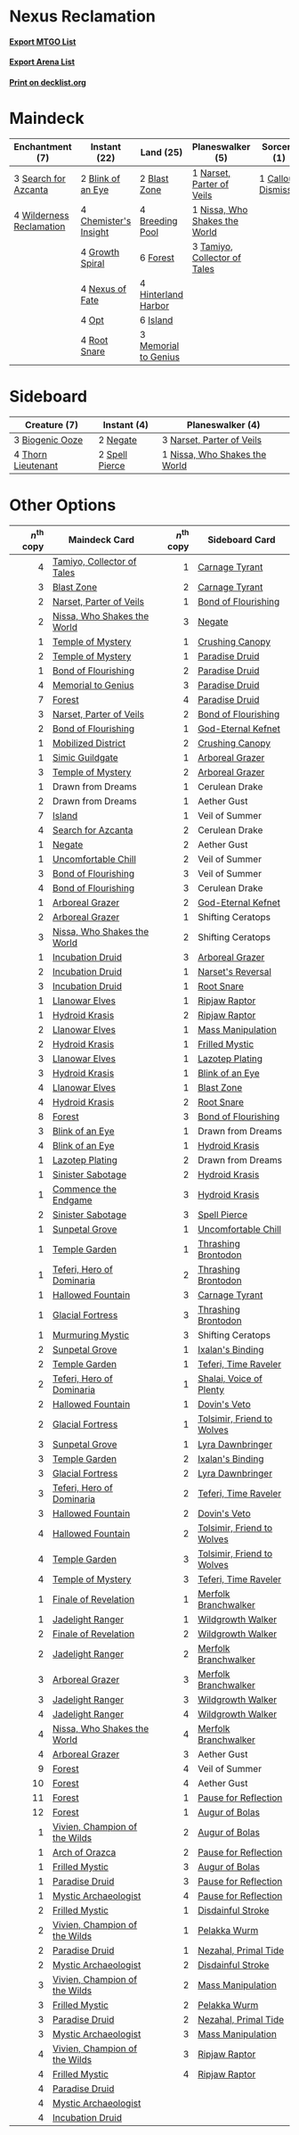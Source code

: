 # Nexus Reclamation

#### [Export MTGO List](../collection/Nexus%20Reclamation/Nexus%20Reclamation.txt)
#### [Export Arena List](../collection/Nexus%20Reclamation/Nexus%20Reclamation_arena.txt)
#### [Print on decklist.org](http://decklist.org/?deckmain=2%09Blast%20Zone%0A2%09Blink%20of%20an%20Eye%0A4%09Breeding%20Pool%0A1%09Callous%20Dismissal%0A4%09Chemister's%20Insight%0A6%09Forest%0A4%09Growth%20Spiral%0A4%09Hinterland%20Harbor%0A6%09Island%0A3%09Memorial%20to%20Genius%0A1%09Narset,%20Parter%20of%20Veils%0A4%09Nexus%20of%20Fate%0A1%09Nissa,%20Who%20Shakes%20the%20World%0A4%09Opt%0A4%09Root%20Snare%0A3%09Search%20for%20Azcanta%0A3%09Tamiyo,%20Collector%20of%20Tales%0A4%09Wilderness%20Reclamation&deckside=3%09Biogenic%20Ooze%0A3%09Narset,%20Parter%20of%20Veils%0A2%09Negate%0A1%09Nissa,%20Who%20Shakes%20the%20World%0A2%09Spell%20Pierce%0A4%09Thorn%20Lieutenant)
# Maindeck

|                                          Enchantment (7)                                          |                                          Instant (22)                                          |                                           Land (25)                                           |                                            Planeswalker (5)                                            |                                         Sorcery (1)                                          |
|---------------------------------------------------------------------------------------------------|------------------------------------------------------------------------------------------------|-----------------------------------------------------------------------------------------------|--------------------------------------------------------------------------------------------------------|----------------------------------------------------------------------------------------------|
|3 [Search for Azcanta](http://gatherer.wizards.com/Pages/Card/Details.aspx?multiverseid=435226)    |2 [Blink of an Eye](http://gatherer.wizards.com/Pages/Card/Details.aspx?multiverseid=442934)    |2 [Blast Zone](http://gatherer.wizards.com/Pages/Card/Details.aspx?multiverseid=461171)        |1 [Narset, Parter of Veils](http://gatherer.wizards.com/Pages/Card/Details.aspx?multiverseid=460988)    |1 [Callous Dismissal](http://gatherer.wizards.com/Pages/Card/Details.aspx?multiverseid=460971)|
|4 [Wilderness Reclamation](http://gatherer.wizards.com/Pages/Card/Details.aspx?multiverseid=457293)|4 [Chemister's Insight](http://gatherer.wizards.com/Pages/Card/Details.aspx?multiverseid=452782)|4 [Breeding Pool](http://gatherer.wizards.com/Pages/Card/Details.aspx?multiverseid=97088)      |1 [Nissa, Who Shakes the World](http://gatherer.wizards.com/Pages/Card/Details.aspx?multiverseid=461096)|                                                                                              |
|                                                                                                   |4 [Growth Spiral](http://gatherer.wizards.com/Pages/Card/Details.aspx?multiverseid=457322)      |6 [Forest](http://gatherer.wizards.com/Pages/Card/Details.aspx?multiverseid=439860)            |3 [Tamiyo, Collector of Tales](http://gatherer.wizards.com/Pages/Card/Details.aspx?multiverseid=461147) |                                                                                              |
|                                                                                                   |4 [Nexus of Fate](http://gatherer.wizards.com/Pages/Card/Details.aspx?multiverseid=450253)      |4 [Hinterland Harbor](http://gatherer.wizards.com/Pages/Card/Details.aspx?multiverseid=443128) |                                                                                                        |                                                                                              |
|                                                                                                   |4 [Opt](http://gatherer.wizards.com/Pages/Card/Details.aspx?multiverseid=442948)                |6 [Island](http://gatherer.wizards.com/Pages/Card/Details.aspx?multiverseid=439857)            |                                                                                                        |                                                                                              |
|                                                                                                   |4 [Root Snare](http://gatherer.wizards.com/Pages/Card/Details.aspx?multiverseid=447335)         |3 [Memorial to Genius](http://gatherer.wizards.com/Pages/Card/Details.aspx?multiverseid=443131)|                                                                                                        |                                                                                              |


# Sideboard

|                                        Creature (7)                                         |                                       Instant (4)                                       |                                            Planeswalker (4)                                            |
|---------------------------------------------------------------------------------------------|-----------------------------------------------------------------------------------------|--------------------------------------------------------------------------------------------------------|
|3 [Biogenic Ooze](http://gatherer.wizards.com/Pages/Card/Details.aspx?multiverseid=457266)   |2 [Negate](http://gatherer.wizards.com/Pages/Card/Details.aspx?multiverseid=423707)      |3 [Narset, Parter of Veils](http://gatherer.wizards.com/Pages/Card/Details.aspx?multiverseid=460988)    |
|4 [Thorn Lieutenant](http://gatherer.wizards.com/Pages/Card/Details.aspx?multiverseid=447339)|2 [Spell Pierce](http://gatherer.wizards.com/Pages/Card/Details.aspx?multiverseid=425876)|1 [Nissa, Who Shakes the World](http://gatherer.wizards.com/Pages/Card/Details.aspx?multiverseid=461096)|


# Other Options

|*n*<sup>th</sup> copy|                                             Maindeck Card                                              |*n*<sup>th</sup> copy|                                           Sideboard Card                                            |
|--------------------:|--------------------------------------------------------------------------------------------------------|--------------------:|-----------------------------------------------------------------------------------------------------|
|                    4|[Tamiyo, Collector of Tales](http://gatherer.wizards.com/Pages/Card/Details.aspx?multiverseid=461147)   |                    1|[Carnage Tyrant](http://gatherer.wizards.com/Pages/Card/Details.aspx?multiverseid=435334)            |
|                    3|[Blast Zone](http://gatherer.wizards.com/Pages/Card/Details.aspx?multiverseid=461171)                   |                    2|[Carnage Tyrant](http://gatherer.wizards.com/Pages/Card/Details.aspx?multiverseid=435334)            |
|                    2|[Narset, Parter of Veils](http://gatherer.wizards.com/Pages/Card/Details.aspx?multiverseid=460988)      |                    1|[Bond of Flourishing](http://gatherer.wizards.com/Pages/Card/Details.aspx?multiverseid=461082)       |
|                    2|[Nissa, Who Shakes the World](http://gatherer.wizards.com/Pages/Card/Details.aspx?multiverseid=461096)  |                    3|[Negate](http://gatherer.wizards.com/Pages/Card/Details.aspx?multiverseid=423707)                    |
|                    1|[Temple of Mystery](http://gatherer.wizards.com/Pages/Card/Details.aspx?multiverseid=373571)            |                    1|[Crushing Canopy](http://gatherer.wizards.com/Pages/Card/Details.aspx?multiverseid=452876)           |
|                    2|[Temple of Mystery](http://gatherer.wizards.com/Pages/Card/Details.aspx?multiverseid=373571)            |                    1|[Paradise Druid](http://gatherer.wizards.com/Pages/Card/Details.aspx?multiverseid=461098)            |
|                    1|[Bond of Flourishing](http://gatherer.wizards.com/Pages/Card/Details.aspx?multiverseid=461082)          |                    2|[Paradise Druid](http://gatherer.wizards.com/Pages/Card/Details.aspx?multiverseid=461098)            |
|                    4|[Memorial to Genius](http://gatherer.wizards.com/Pages/Card/Details.aspx?multiverseid=443131)           |                    3|[Paradise Druid](http://gatherer.wizards.com/Pages/Card/Details.aspx?multiverseid=461098)            |
|                    7|[Forest](http://gatherer.wizards.com/Pages/Card/Details.aspx?multiverseid=439860)                       |                    4|[Paradise Druid](http://gatherer.wizards.com/Pages/Card/Details.aspx?multiverseid=461098)            |
|                    3|[Narset, Parter of Veils](http://gatherer.wizards.com/Pages/Card/Details.aspx?multiverseid=460988)      |                    2|[Bond of Flourishing](http://gatherer.wizards.com/Pages/Card/Details.aspx?multiverseid=461082)       |
|                    2|[Bond of Flourishing](http://gatherer.wizards.com/Pages/Card/Details.aspx?multiverseid=461082)          |                    1|[God-Eternal Kefnet](http://gatherer.wizards.com/Pages/Card/Details.aspx?multiverseid=460980)        |
|                    1|[Mobilized District](http://gatherer.wizards.com/Pages/Card/Details.aspx?multiverseid=461176)           |                    2|[Crushing Canopy](http://gatherer.wizards.com/Pages/Card/Details.aspx?multiverseid=452876)           |
|                    1|[Simic Guildgate](http://gatherer.wizards.com/Pages/Card/Details.aspx?multiverseid=376500)              |                    1|[Arboreal Grazer](http://gatherer.wizards.com/Pages/Card/Details.aspx?multiverseid=461076)           |
|                    3|[Temple of Mystery](http://gatherer.wizards.com/Pages/Card/Details.aspx?multiverseid=373571)            |                    2|[Arboreal Grazer](http://gatherer.wizards.com/Pages/Card/Details.aspx?multiverseid=461076)           |
|                    1|Drawn from Dreams                                                                                       |                    1|Cerulean Drake                                                                                       |
|                    2|Drawn from Dreams                                                                                       |                    1|Aether Gust                                                                                          |
|                    7|[Island](http://gatherer.wizards.com/Pages/Card/Details.aspx?multiverseid=439857)                       |                    1|Veil of Summer                                                                                       |
|                    4|[Search for Azcanta](http://gatherer.wizards.com/Pages/Card/Details.aspx?multiverseid=435226)           |                    2|Cerulean Drake                                                                                       |
|                    1|[Negate](http://gatherer.wizards.com/Pages/Card/Details.aspx?multiverseid=423707)                       |                    2|Aether Gust                                                                                          |
|                    1|[Uncomfortable Chill](http://gatherer.wizards.com/Pages/Card/Details.aspx?multiverseid=447218)          |                    2|Veil of Summer                                                                                       |
|                    3|[Bond of Flourishing](http://gatherer.wizards.com/Pages/Card/Details.aspx?multiverseid=461082)          |                    3|Veil of Summer                                                                                       |
|                    4|[Bond of Flourishing](http://gatherer.wizards.com/Pages/Card/Details.aspx?multiverseid=461082)          |                    3|Cerulean Drake                                                                                       |
|                    1|[Arboreal Grazer](http://gatherer.wizards.com/Pages/Card/Details.aspx?multiverseid=461076)              |                    2|[God-Eternal Kefnet](http://gatherer.wizards.com/Pages/Card/Details.aspx?multiverseid=460980)        |
|                    2|[Arboreal Grazer](http://gatherer.wizards.com/Pages/Card/Details.aspx?multiverseid=461076)              |                    1|Shifting Ceratops                                                                                    |
|                    3|[Nissa, Who Shakes the World](http://gatherer.wizards.com/Pages/Card/Details.aspx?multiverseid=461096)  |                    2|Shifting Ceratops                                                                                    |
|                    1|[Incubation Druid](http://gatherer.wizards.com/Pages/Card/Details.aspx?multiverseid=457275)             |                    3|[Arboreal Grazer](http://gatherer.wizards.com/Pages/Card/Details.aspx?multiverseid=461076)           |
|                    2|[Incubation Druid](http://gatherer.wizards.com/Pages/Card/Details.aspx?multiverseid=457275)             |                    1|[Narset's Reversal](http://gatherer.wizards.com/Pages/Card/Details.aspx?multiverseid=460989)         |
|                    3|[Incubation Druid](http://gatherer.wizards.com/Pages/Card/Details.aspx?multiverseid=457275)             |                    1|[Root Snare](http://gatherer.wizards.com/Pages/Card/Details.aspx?multiverseid=447335)                |
|                    1|[Llanowar Elves](http://gatherer.wizards.com/Pages/Card/Details.aspx?multiverseid=129626)               |                    1|[Ripjaw Raptor](http://gatherer.wizards.com/Pages/Card/Details.aspx?multiverseid=435359)             |
|                    1|[Hydroid Krasis](http://gatherer.wizards.com/Pages/Card/Details.aspx?multiverseid=457327)               |                    2|[Ripjaw Raptor](http://gatherer.wizards.com/Pages/Card/Details.aspx?multiverseid=435359)             |
|                    2|[Llanowar Elves](http://gatherer.wizards.com/Pages/Card/Details.aspx?multiverseid=129626)               |                    1|[Mass Manipulation](http://gatherer.wizards.com/Pages/Card/Details.aspx?multiverseid=457186)         |
|                    2|[Hydroid Krasis](http://gatherer.wizards.com/Pages/Card/Details.aspx?multiverseid=457327)               |                    1|[Frilled Mystic](http://gatherer.wizards.com/Pages/Card/Details.aspx?multiverseid=457318)            |
|                    3|[Llanowar Elves](http://gatherer.wizards.com/Pages/Card/Details.aspx?multiverseid=129626)               |                    1|[Lazotep Plating](http://gatherer.wizards.com/Pages/Card/Details.aspx?multiverseid=460986)           |
|                    3|[Hydroid Krasis](http://gatherer.wizards.com/Pages/Card/Details.aspx?multiverseid=457327)               |                    1|[Blink of an Eye](http://gatherer.wizards.com/Pages/Card/Details.aspx?multiverseid=442934)           |
|                    4|[Llanowar Elves](http://gatherer.wizards.com/Pages/Card/Details.aspx?multiverseid=129626)               |                    1|[Blast Zone](http://gatherer.wizards.com/Pages/Card/Details.aspx?multiverseid=461171)                |
|                    4|[Hydroid Krasis](http://gatherer.wizards.com/Pages/Card/Details.aspx?multiverseid=457327)               |                    2|[Root Snare](http://gatherer.wizards.com/Pages/Card/Details.aspx?multiverseid=447335)                |
|                    8|[Forest](http://gatherer.wizards.com/Pages/Card/Details.aspx?multiverseid=439860)                       |                    3|[Bond of Flourishing](http://gatherer.wizards.com/Pages/Card/Details.aspx?multiverseid=461082)       |
|                    3|[Blink of an Eye](http://gatherer.wizards.com/Pages/Card/Details.aspx?multiverseid=442934)              |                    1|Drawn from Dreams                                                                                    |
|                    4|[Blink of an Eye](http://gatherer.wizards.com/Pages/Card/Details.aspx?multiverseid=442934)              |                    1|[Hydroid Krasis](http://gatherer.wizards.com/Pages/Card/Details.aspx?multiverseid=457327)            |
|                    1|[Lazotep Plating](http://gatherer.wizards.com/Pages/Card/Details.aspx?multiverseid=460986)              |                    2|Drawn from Dreams                                                                                    |
|                    1|[Sinister Sabotage](http://gatherer.wizards.com/Pages/Card/Details.aspx?multiverseid=452804)            |                    2|[Hydroid Krasis](http://gatherer.wizards.com/Pages/Card/Details.aspx?multiverseid=457327)            |
|                    1|[Commence the Endgame](http://gatherer.wizards.com/Pages/Card/Details.aspx?multiverseid=460972)         |                    3|[Hydroid Krasis](http://gatherer.wizards.com/Pages/Card/Details.aspx?multiverseid=457327)            |
|                    2|[Sinister Sabotage](http://gatherer.wizards.com/Pages/Card/Details.aspx?multiverseid=452804)            |                    3|[Spell Pierce](http://gatherer.wizards.com/Pages/Card/Details.aspx?multiverseid=425876)              |
|                    1|[Sunpetal Grove](http://gatherer.wizards.com/Pages/Card/Details.aspx?multiverseid=420946)               |                    1|[Uncomfortable Chill](http://gatherer.wizards.com/Pages/Card/Details.aspx?multiverseid=447218)       |
|                    1|[Temple Garden](http://gatherer.wizards.com/Pages/Card/Details.aspx?multiverseid=405112)                |                    1|[Thrashing Brontodon](http://gatherer.wizards.com/Pages/Card/Details.aspx?multiverseid=456570)       |
|                    1|[Teferi, Hero of Dominaria](http://gatherer.wizards.com/Pages/Card/Details.aspx?multiverseid=443095)    |                    2|[Thrashing Brontodon](http://gatherer.wizards.com/Pages/Card/Details.aspx?multiverseid=456570)       |
|                    1|[Hallowed Fountain](http://gatherer.wizards.com/Pages/Card/Details.aspx?multiverseid=97071)             |                    3|[Carnage Tyrant](http://gatherer.wizards.com/Pages/Card/Details.aspx?multiverseid=435334)            |
|                    1|[Glacial Fortress](http://gatherer.wizards.com/Pages/Card/Details.aspx?multiverseid=190562)             |                    3|[Thrashing Brontodon](http://gatherer.wizards.com/Pages/Card/Details.aspx?multiverseid=456570)       |
|                    1|[Murmuring Mystic](http://gatherer.wizards.com/Pages/Card/Details.aspx?multiverseid=452795)             |                    3|Shifting Ceratops                                                                                    |
|                    2|[Sunpetal Grove](http://gatherer.wizards.com/Pages/Card/Details.aspx?multiverseid=420946)               |                    1|[Ixalan's Binding](http://gatherer.wizards.com/Pages/Card/Details.aspx?multiverseid=435168)          |
|                    2|[Temple Garden](http://gatherer.wizards.com/Pages/Card/Details.aspx?multiverseid=405112)                |                    1|[Teferi, Time Raveler](http://gatherer.wizards.com/Pages/Card/Details.aspx?multiverseid=461148)      |
|                    2|[Teferi, Hero of Dominaria](http://gatherer.wizards.com/Pages/Card/Details.aspx?multiverseid=443095)    |                    1|[Shalai, Voice of Plenty](http://gatherer.wizards.com/Pages/Card/Details.aspx?multiverseid=442923)   |
|                    2|[Hallowed Fountain](http://gatherer.wizards.com/Pages/Card/Details.aspx?multiverseid=97071)             |                    1|[Dovin's Veto](http://gatherer.wizards.com/Pages/Card/Details.aspx?multiverseid=461120)              |
|                    2|[Glacial Fortress](http://gatherer.wizards.com/Pages/Card/Details.aspx?multiverseid=190562)             |                    1|[Tolsimir, Friend to Wolves](http://gatherer.wizards.com/Pages/Card/Details.aspx?multiverseid=461151)|
|                    3|[Sunpetal Grove](http://gatherer.wizards.com/Pages/Card/Details.aspx?multiverseid=420946)               |                    1|[Lyra Dawnbringer](http://gatherer.wizards.com/Pages/Card/Details.aspx?multiverseid=442914)          |
|                    3|[Temple Garden](http://gatherer.wizards.com/Pages/Card/Details.aspx?multiverseid=405112)                |                    2|[Ixalan's Binding](http://gatherer.wizards.com/Pages/Card/Details.aspx?multiverseid=435168)          |
|                    3|[Glacial Fortress](http://gatherer.wizards.com/Pages/Card/Details.aspx?multiverseid=190562)             |                    2|[Lyra Dawnbringer](http://gatherer.wizards.com/Pages/Card/Details.aspx?multiverseid=442914)          |
|                    3|[Teferi, Hero of Dominaria](http://gatherer.wizards.com/Pages/Card/Details.aspx?multiverseid=443095)    |                    2|[Teferi, Time Raveler](http://gatherer.wizards.com/Pages/Card/Details.aspx?multiverseid=461148)      |
|                    3|[Hallowed Fountain](http://gatherer.wizards.com/Pages/Card/Details.aspx?multiverseid=97071)             |                    2|[Dovin's Veto](http://gatherer.wizards.com/Pages/Card/Details.aspx?multiverseid=461120)              |
|                    4|[Hallowed Fountain](http://gatherer.wizards.com/Pages/Card/Details.aspx?multiverseid=97071)             |                    2|[Tolsimir, Friend to Wolves](http://gatherer.wizards.com/Pages/Card/Details.aspx?multiverseid=461151)|
|                    4|[Temple Garden](http://gatherer.wizards.com/Pages/Card/Details.aspx?multiverseid=405112)                |                    3|[Tolsimir, Friend to Wolves](http://gatherer.wizards.com/Pages/Card/Details.aspx?multiverseid=461151)|
|                    4|[Temple of Mystery](http://gatherer.wizards.com/Pages/Card/Details.aspx?multiverseid=373571)            |                    3|[Teferi, Time Raveler](http://gatherer.wizards.com/Pages/Card/Details.aspx?multiverseid=461148)      |
|                    1|[Finale of Revelation](http://gatherer.wizards.com/Pages/Card/Details.aspx?multiverseid=460978)         |                    1|[Merfolk Branchwalker](http://gatherer.wizards.com/Pages/Card/Details.aspx?multiverseid=435353)      |
|                    1|[Jadelight Ranger](http://gatherer.wizards.com/Pages/Card/Details.aspx?multiverseid=439793)             |                    1|[Wildgrowth Walker](http://gatherer.wizards.com/Pages/Card/Details.aspx?multiverseid=435372)         |
|                    2|[Finale of Revelation](http://gatherer.wizards.com/Pages/Card/Details.aspx?multiverseid=460978)         |                    2|[Wildgrowth Walker](http://gatherer.wizards.com/Pages/Card/Details.aspx?multiverseid=435372)         |
|                    2|[Jadelight Ranger](http://gatherer.wizards.com/Pages/Card/Details.aspx?multiverseid=439793)             |                    2|[Merfolk Branchwalker](http://gatherer.wizards.com/Pages/Card/Details.aspx?multiverseid=435353)      |
|                    3|[Arboreal Grazer](http://gatherer.wizards.com/Pages/Card/Details.aspx?multiverseid=461076)              |                    3|[Merfolk Branchwalker](http://gatherer.wizards.com/Pages/Card/Details.aspx?multiverseid=435353)      |
|                    3|[Jadelight Ranger](http://gatherer.wizards.com/Pages/Card/Details.aspx?multiverseid=439793)             |                    3|[Wildgrowth Walker](http://gatherer.wizards.com/Pages/Card/Details.aspx?multiverseid=435372)         |
|                    4|[Jadelight Ranger](http://gatherer.wizards.com/Pages/Card/Details.aspx?multiverseid=439793)             |                    4|[Wildgrowth Walker](http://gatherer.wizards.com/Pages/Card/Details.aspx?multiverseid=435372)         |
|                    4|[Nissa, Who Shakes the World](http://gatherer.wizards.com/Pages/Card/Details.aspx?multiverseid=461096)  |                    4|[Merfolk Branchwalker](http://gatherer.wizards.com/Pages/Card/Details.aspx?multiverseid=435353)      |
|                    4|[Arboreal Grazer](http://gatherer.wizards.com/Pages/Card/Details.aspx?multiverseid=461076)              |                    3|Aether Gust                                                                                          |
|                    9|[Forest](http://gatherer.wizards.com/Pages/Card/Details.aspx?multiverseid=439860)                       |                    4|Veil of Summer                                                                                       |
|                   10|[Forest](http://gatherer.wizards.com/Pages/Card/Details.aspx?multiverseid=439860)                       |                    4|Aether Gust                                                                                          |
|                   11|[Forest](http://gatherer.wizards.com/Pages/Card/Details.aspx?multiverseid=439860)                       |                    1|[Pause for Reflection](http://gatherer.wizards.com/Pages/Card/Details.aspx?multiverseid=452890)      |
|                   12|[Forest](http://gatherer.wizards.com/Pages/Card/Details.aspx?multiverseid=439860)                       |                    1|[Augur of Bolas](http://gatherer.wizards.com/Pages/Card/Details.aspx?multiverseid=376251)            |
|                    1|[Vivien, Champion of the Wilds](http://gatherer.wizards.com/Pages/Card/Details.aspx?multiverseid=461107)|                    2|[Augur of Bolas](http://gatherer.wizards.com/Pages/Card/Details.aspx?multiverseid=376251)            |
|                    1|[Arch of Orazca](http://gatherer.wizards.com/Pages/Card/Details.aspx?multiverseid=439849)               |                    2|[Pause for Reflection](http://gatherer.wizards.com/Pages/Card/Details.aspx?multiverseid=452890)      |
|                    1|[Frilled Mystic](http://gatherer.wizards.com/Pages/Card/Details.aspx?multiverseid=457318)               |                    3|[Augur of Bolas](http://gatherer.wizards.com/Pages/Card/Details.aspx?multiverseid=376251)            |
|                    1|[Paradise Druid](http://gatherer.wizards.com/Pages/Card/Details.aspx?multiverseid=461098)               |                    3|[Pause for Reflection](http://gatherer.wizards.com/Pages/Card/Details.aspx?multiverseid=452890)      |
|                    1|[Mystic Archaeologist](http://gatherer.wizards.com/Pages/Card/Details.aspx?multiverseid=447199)         |                    4|[Pause for Reflection](http://gatherer.wizards.com/Pages/Card/Details.aspx?multiverseid=452890)      |
|                    2|[Frilled Mystic](http://gatherer.wizards.com/Pages/Card/Details.aspx?multiverseid=457318)               |                    1|[Disdainful Stroke](http://gatherer.wizards.com/Pages/Card/Details.aspx?multiverseid=420705)         |
|                    2|[Vivien, Champion of the Wilds](http://gatherer.wizards.com/Pages/Card/Details.aspx?multiverseid=461107)|                    1|[Pelakka Wurm](http://gatherer.wizards.com/Pages/Card/Details.aspx?multiverseid=382322)              |
|                    2|[Paradise Druid](http://gatherer.wizards.com/Pages/Card/Details.aspx?multiverseid=461098)               |                    1|[Nezahal, Primal Tide](http://gatherer.wizards.com/Pages/Card/Details.aspx?multiverseid=439702)      |
|                    2|[Mystic Archaeologist](http://gatherer.wizards.com/Pages/Card/Details.aspx?multiverseid=447199)         |                    2|[Disdainful Stroke](http://gatherer.wizards.com/Pages/Card/Details.aspx?multiverseid=420705)         |
|                    3|[Vivien, Champion of the Wilds](http://gatherer.wizards.com/Pages/Card/Details.aspx?multiverseid=461107)|                    2|[Mass Manipulation](http://gatherer.wizards.com/Pages/Card/Details.aspx?multiverseid=457186)         |
|                    3|[Frilled Mystic](http://gatherer.wizards.com/Pages/Card/Details.aspx?multiverseid=457318)               |                    2|[Pelakka Wurm](http://gatherer.wizards.com/Pages/Card/Details.aspx?multiverseid=382322)              |
|                    3|[Paradise Druid](http://gatherer.wizards.com/Pages/Card/Details.aspx?multiverseid=461098)               |                    2|[Nezahal, Primal Tide](http://gatherer.wizards.com/Pages/Card/Details.aspx?multiverseid=439702)      |
|                    3|[Mystic Archaeologist](http://gatherer.wizards.com/Pages/Card/Details.aspx?multiverseid=447199)         |                    3|[Mass Manipulation](http://gatherer.wizards.com/Pages/Card/Details.aspx?multiverseid=457186)         |
|                    4|[Vivien, Champion of the Wilds](http://gatherer.wizards.com/Pages/Card/Details.aspx?multiverseid=461107)|                    3|[Ripjaw Raptor](http://gatherer.wizards.com/Pages/Card/Details.aspx?multiverseid=435359)             |
|                    4|[Frilled Mystic](http://gatherer.wizards.com/Pages/Card/Details.aspx?multiverseid=457318)               |                    4|[Ripjaw Raptor](http://gatherer.wizards.com/Pages/Card/Details.aspx?multiverseid=435359)             |
|                    4|[Paradise Druid](http://gatherer.wizards.com/Pages/Card/Details.aspx?multiverseid=461098)               |                     |                                                                                                     |
|                    4|[Mystic Archaeologist](http://gatherer.wizards.com/Pages/Card/Details.aspx?multiverseid=447199)         |                     |                                                                                                     |
|                    4|[Incubation Druid](http://gatherer.wizards.com/Pages/Card/Details.aspx?multiverseid=457275)             |                     |                                                                                                     |

